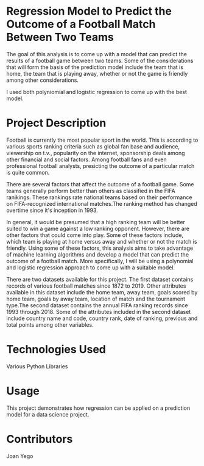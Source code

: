 # Regression Model to Predict the Outcome of a Football Match Between Two Teams

The goal of this analysis is to come up with a model that can predict the results of a football game between two teams. Some of the considerations that will form the basis of the prediction model include the team that is home, the team that is playing away, whether or not the game is friendly among other considerations.

I used both polyniomial and logistic regression to come up with the best model.

# Project Description

Football is currently the most popular sport in the world. This is according to various sports ranking criteria such as global fan base and audience, viewership on t.v., popularity on the internet, sponsorship deals among other financial and social factors. Among football fans and even professional football analysts, presicting the outcome of a particular match is quite common.

There are several factors that affect the outcome of a football game. Some teams generally perform better than others as classified in the FIFA ranikings. These rankings rate national teams based on their performance on FIFA-recognized international matches.The ranking method has changed overtime since it's inception in 1993.

In general, it would be presumed that a high ranking team will be better suited to win a game against a low ranking opponent. However, there are other factors that could come into play. Some of these factors include, which team is playing at home versus away and whether or not the match is friendly. Using some of these factors, this analysis aims to take advantage of machine learning algorithms and develop a model that can predict the outcome of a football match. More specifically, I will be using a polynomial and logistic regression approach to come up with a suitable model.

There are two datasets available for this project. The first dataset contains records of various football matches since 1872 to 2019. Other attributes available in this dataset include the home team, away team, goals scored by home team, goals by away team, location of match and the tournament type.The second dataset contains the annual FIFA ranking records since 1993 through 2018. Some of the attributes included in the second dataset include country name and code, country rank, date of ranking, previous and total points among other variables.


# Technologies Used

Various Python Libraries

# Usage

This project demonstrates how regression can be applied on a prediction model for a data science project.

# Contributors

Joan Yego
